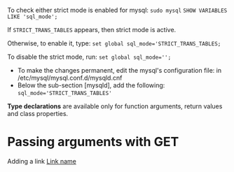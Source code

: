 To check either strict mode is enabled for mysql:
`sudo mysql`
`SHOW VARIABLES LIKE 'sql_mode';`

If `STRICT_TRANS_TABLES` appears, then strict mode is active.

Otherwise, to enable it, type:
`set global sql_mode='STRICT_TRANS_TABLES;`

To disable the strict mode, run:
`set global sql_mode='';`

* To make the changes permanent, edit the mysql's configuration file:
in /etc/mysql/mysql.conf.d/mysqld.cnf
* Below the sub-section [mysqld], add the following:
`sql_mode='STRICT_TRANS_TABLES'`

**Type declarations** are available only for function arguments, return values and class properties.

Passing arguments with GET
==========================

Adding a link <a href="./path/to/target.php?param1=<?=$_GET['param1']?>&param2=<?=$_GET['param2']?>">Link name</a>